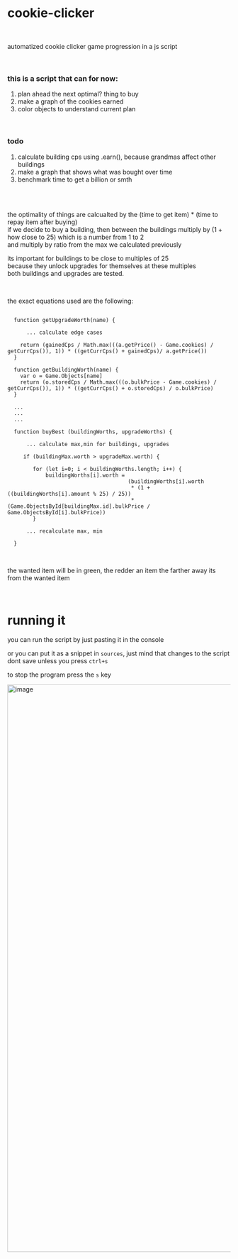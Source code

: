 # cookie-clicker

<br>

automatized cookie clicker game progression in a js script

<br>

### this is a script that can for now:
1. plan ahead the next optimal? thing to buy
2. make a graph of the cookies earned
3. color objects to understand current plan

<br>

### todo
1. calculate building cps using .earn(), because grandmas affect other buildings
2. make a graph that shows what was bought over time
3. benchmark time to get a billion or smth

<br>
<br>

the optimality of things are calcualted by the (time to get item) * (time to repay item after buying) <br>
if we decide to buy a building, then between the buildings multiply by (1 + how close to 25) which is a number from 1 to 2 <br>
and multiply by ratio from the max we calculated previously

its important for buildings to be close to multiples of 25 <br>
because they unlock upgrades for themselves at these multiples <br>
both buildings and upgrades are tested.

<br>

the exact equations used are the following:

```

  function getUpgradeWorth(name) {

      ... calculate edge cases

    return (gainedCps / Math.max(((a.getPrice() - Game.cookies) / getCurrCps()), 1)) * ((getCurrCps() + gainedCps)/ a.getPrice())
  }

  function getBuildingWorth(name) {
    var o = Game.Objects[name]
    return (o.storedCps / Math.max(((o.bulkPrice - Game.cookies) / getCurrCps()), 1)) * ((getCurrCps() + o.storedCps) / o.bulkPrice)
  }

  ...
  ...
  ...

  function buyBest (buildingWorths, upgradeWorths) {
  
      ... calculate max,min for buildings, upgrades

     if (buildingMax.worth > upgradeMax.worth) {

        for (let i=0; i < buildingWorths.length; i++) {
            buildingWorths[i].worth =
                                      (buildingWorths[i].worth
                                       * (1 + ((buildingWorths[i].amount % 25) / 25))
                                       * (Game.ObjectsById[buildingMax.id].bulkPrice /   Game.ObjectsById[i].bulkPrice))
        }

      ... recalculate max, min

  }

```

<br>

the wanted item will be in green, the redder an item the farther away its from the wanted item

<br>

# running it

you can run the script by just pasting it in the console

or you can put it as a snippet in `sources`, just mind that changes to the script dont save unless you press `ctrl+s`

to stop the program press the `s` key

<img width="1280" alt="image" src="https://github.com/user-attachments/assets/b2d8038d-d201-4648-a9c3-da3fbcadeb5d">
